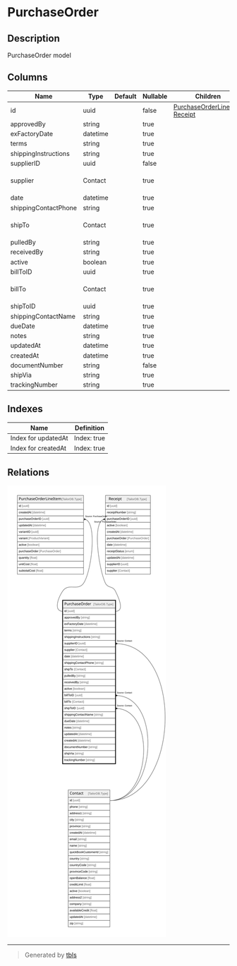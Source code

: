 # PurchaseOrder

## Description

PurchaseOrder model

## Columns

| Name | Type | Default | Nullable | Children | Parents | Comment |
| ---- | ---- | ------- | -------- | -------- | ------- | ------- |
| id | uuid |  | false | [PurchaseOrderLineItem](PurchaseOrderLineItem.md) [Receipt](Receipt.md) |  |  |
| approvedBy | string |  | true |  |  | approvedBy |
| exFactoryDate | datetime |  | true |  |  | exFactoryDate |
| terms | string |  | true |  |  | terms |
| shippingInstructions | string |  | true |  |  | shippingInstructions |
| supplierID | uuid |  | false |  | [Contact](Contact.md) | supplier ID |
| supplier | Contact |  | true |  | [Contact](Contact.md) | Contact model. Contact and this model is n:1. |
| date | datetime |  | true |  |  | date |
| shippingContactPhone | string |  | true |  |  | shippingContactPhone |
| shipTo | Contact |  | true |  | [Contact](Contact.md) | Contact model. Contact and this model is n:1. |
| pulledBy | string |  | true |  |  | pulledBy |
| receivedBy | string |  | true |  |  | receivedBy |
| active | boolean |  | true |  |  | active |
| billToID | uuid |  | true |  | [Contact](Contact.md) | billTo ID |
| billTo | Contact |  | true |  | [Contact](Contact.md) | Contact model. Contact and this model is n:1. |
| shipToID | uuid |  | true |  | [Contact](Contact.md) | shipTo ID |
| shippingContactName | string |  | true |  |  | shippingContactName |
| dueDate | datetime |  | true |  |  | dueDate |
| notes | string |  | true |  |  | notes |
| updatedAt | datetime |  | true |  |  | updatedAt |
| createdAt | datetime |  | true |  |  | createdAt |
| documentNumber | string |  | false |  |  | documentNumber |
| shipVia | string |  | true |  |  | shipVia |
| trackingNumber | string |  | true |  |  | trackingNumber |

## Indexes

| Name | Definition |
| ---- | ---------- |
| Index for updatedAt | Index: true |
| Index for createdAt | Index: true |

## Relations

![er](PurchaseOrder.svg)

---

> Generated by [tbls](https://github.com/k1LoW/tbls)
